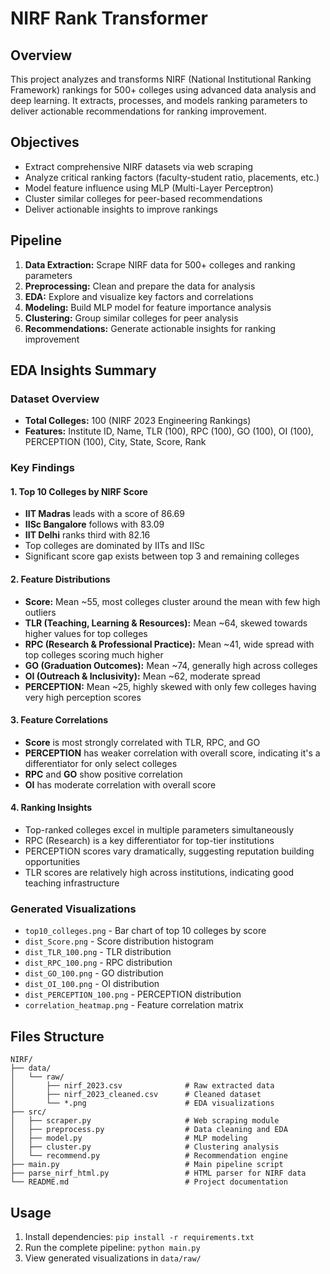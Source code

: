
# NIRF Rank Transformer

## Overview

This project analyzes and transforms NIRF (National Institutional Ranking Framework) rankings for 500+ colleges using advanced data analysis and deep learning. It extracts, processes, and models ranking parameters to deliver actionable recommendations for ranking improvement.

## Objectives

- Extract comprehensive NIRF datasets via web scraping
- Analyze critical ranking factors (faculty-student ratio, placements, etc.)
- Model feature influence using MLP (Multi-Layer Perceptron)
- Cluster similar colleges for peer-based recommendations
- Deliver actionable insights to improve rankings

## Pipeline

1. **Data Extraction:** Scrape NIRF data for 500+ colleges and ranking parameters
2. **Preprocessing:** Clean and prepare the data for analysis
3. **EDA:** Explore and visualize key factors and correlations
4. **Modeling:** Build MLP model for feature importance analysis
5. **Clustering:** Group similar colleges for peer analysis
6. **Recommendations:** Generate actionable insights for ranking improvement

## EDA Insights Summary

### Dataset Overview

- **Total Colleges:** 100 (NIRF 2023 Engineering Rankings)
- **Features:** Institute ID, Name, TLR (100), RPC (100), GO (100), OI (100), PERCEPTION (100), City, State, Score, Rank

### Key Findings

#### 1. Top 10 Colleges by NIRF Score

- **IIT Madras** leads with a score of 86.69
- **IISc Bangalore** follows with 83.09
- **IIT Delhi** ranks third with 82.16
- Top colleges are dominated by IITs and IISc
- Significant score gap exists between top 3 and remaining colleges

#### 2. Feature Distributions

- **Score:** Mean ~55, most colleges cluster around the mean with few high outliers
- **TLR (Teaching, Learning & Resources):** Mean ~64, skewed towards higher values for top colleges
- **RPC (Research & Professional Practice):** Mean ~41, wide spread with top colleges scoring much higher
- **GO (Graduation Outcomes):** Mean ~74, generally high across colleges
- **OI (Outreach & Inclusivity):** Mean ~62, moderate spread
- **PERCEPTION:** Mean ~25, highly skewed with only few colleges having very high perception scores

#### 3. Feature Correlations

- **Score** is most strongly correlated with TLR, RPC, and GO
- **PERCEPTION** has weaker correlation with overall score, indicating it's a differentiator for only select colleges
- **RPC** and **GO** show positive correlation
- **OI** has moderate correlation with overall score

#### 4. Ranking Insights

- Top-ranked colleges excel in multiple parameters simultaneously
- RPC (Research) is a key differentiator for top-tier institutions
- PERCEPTION scores vary dramatically, suggesting reputation building opportunities
- TLR scores are relatively high across institutions, indicating good teaching infrastructure

### Generated Visualizations

- `top10_colleges.png` - Bar chart of top 10 colleges by score
- `dist_Score.png` - Score distribution histogram
- `dist_TLR_100.png` - TLR distribution
- `dist_RPC_100.png` - RPC distribution
- `dist_GO_100.png` - GO distribution
- `dist_OI_100.png` - OI distribution
- `dist_PERCEPTION_100.png` - PERCEPTION distribution
- `correlation_heatmap.png` - Feature correlation matrix

## Files Structure

```
NIRF/
├── data/
│   └── raw/
│       ├── nirf_2023.csv              # Raw extracted data
│       ├── nirf_2023_cleaned.csv      # Cleaned dataset
│       └── *.png                      # EDA visualizations
├── src/
│   ├── scraper.py                     # Web scraping module
│   ├── preprocess.py                  # Data cleaning and EDA
│   ├── model.py                       # MLP modeling
│   ├── cluster.py                     # Clustering analysis
│   └── recommend.py                   # Recommendation engine
├── main.py                            # Main pipeline script
├── parse_nirf_html.py                 # HTML parser for NIRF data
└── README.md                          # Project documentation
```

## Usage

1. Install dependencies: `pip install -r requirements.txt`
2. Run the complete pipeline: `python main.py`
3. View generated visualizations in `data/raw/`

